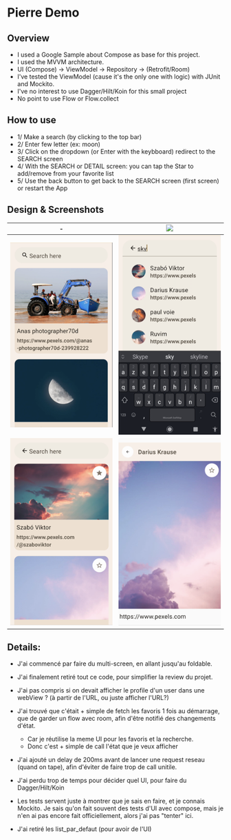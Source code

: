 # Pierre Demo


## Overview
* I used a Google Sample about Compose as base for this project.
* I used the MVVM architecture.
* UI (Compose) -> ViewModel -> Repository -> (Retrofit/Room)
* I've tested the ViewModel (cause it's the only one with logic) with JUnit and Mockito.
* I've no interest to use Dagger/Hilt/Koin for this small project
* No point to use Flow or Flow.collect


## How to use
* 1/ Make a search (by clicking to the top bar)
* 2/ Enter few letter (ex: moon)
* 3/ Click on the dropdown (or Enter with the keybboard) redirect to the SEARCH screen
* 4/ With the SEARCH or DETAIL screen: you can tap the Star to add/remove from your favorite list
* 5/ Use the back button to get back to the SEARCH screen (first screen) or restart the App


## Design & Screenshots

| -                                   | <img src="screenshots/poject.gif"/> |
|-------------------------------------|-------------------------------------|
| <img src="screenshots/state_1.png"> | <img src="screenshots/state_2.png"> |
| <img src="screenshots/state_3.png"> | <img src="screenshots/state_4.png"> |

## Details:

* J'ai commencé par faire du multi-screen, en allant jusqu'au foldable.
* J'ai finalement retiré tout ce code, pour simplifier la review du projet.

* J'ai pas compris si on devait afficher le profile d'un user dans une webView ? (à partir de l'URL, ou juste afficher l'URL?)
* J'ai trouvé que c'était + simple de fetch les favoris 1 fois au démarrage, que de garder un flow avec room, afin d'être notifié des changements d'état.
  * Car je réutilise la meme UI pour les favoris et la recherche.
  * Donc c'est + simple de call l'état que je veux afficher
* J'ai ajouté un delay de 200ms avant de lancer une request reseau (quand on tape), afin d'éviter de faire trop de call unitile.
* J'ai perdu trop de temps pour décider quel UI, pour faire du Dagger/Hilt/Koin
* Les tests servent juste à montrer que je sais en faire, et je connais Mockito. Je sais qu'on fait souvent des tests d'UI avec compose, mais je n'en ai pas encore fait officiellement, alors j'ai pas "tenter" ici.
* J'ai retiré les list_par_defaut (pour avoir de l'UI)


